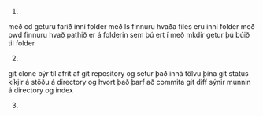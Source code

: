 1.

með cd geturu farið inní folder
með ls finnuru hvaða files eru inní folder
með pwd finnuru hvað pathið er á folderin sem þú ert í
með mkdir getur þú búið til folder

2.

git clone býr til afrit  af git repository og setur það inná tölvu þína
git status kíkjir á stöðu á directory og hvort það þarf að commita
git diff sýnir munnin á directory og index

3.

